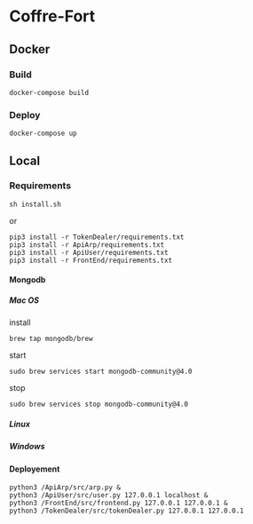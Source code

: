 # Coffre-Fort

## Docker

### Build
    
    docker-compose build

### Deploy
    
    docker-compose up

## Local

### Requirements

    sh install.sh

or

    pip3 install -r TokenDealer/requirements.txt
    pip3 install -r ApiArp/requirements.txt
    pip3 install -r ApiUser/requirements.txt
    pip3 install -r FrontEnd/requirements.txt

#### Mongodb

##### Mac OS

install
    
    brew tap mongodb/brew  

start

    sudo brew services start mongodb-community@4.0

stop

    sudo brew services stop mongodb-community@4.0

##### Linux
##### Windows

#### Deployement

    python3 /ApiArp/src/arp.py &
    python3 /ApiUser/src/user.py 127.0.0.1 localhost &
    python3 /FrontEnd/src/frontend.py 127.0.0.1 127.0.0.1 &
    python3 /TokenDealer/src/tokenDealer.py 127.0.0.1 127.0.0.1
